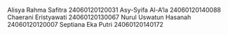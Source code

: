 Alisya Rahma Safitra 			24060120120031
Asy-Syifa Al-A’la 				24060120140088 
Chaerani Eristyawati 			24060120130067
Nurul Uswatun Hasanah			24060120120007
Septiana Eka Putri				24060120140172
